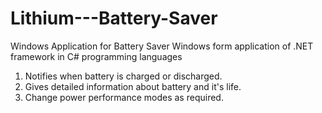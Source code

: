 # Lithium---Battery-Saver
Windows Application for Battery Saver
Windows form application of .NET framework in C# programming languages
1. Notifies when battery is charged or discharged.
2. Gives detailed information about battery and it's life.
3. Change power performance modes as required.
